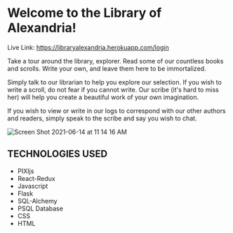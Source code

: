 # Welcome to the Library of Alexandria!
Live Link: https://libraryalexandria.herokuapp.com/login

Take a tour around the library, explorer. Read some of our countless books and scrolls. Write your own, and leave them here to be immortalized.

Simply talk to our librarian to help you explore our selection. If you wish to write a scroll, do not fear if you cannot write. Our scribe (it's hard to miss her) will help you create a beautiful work of your own imagination.

If you wish to view or write in our logs to correspond with our other authors and readers, simply speak to the scribe and say you wish to chat.

![Screen Shot 2021-06-14 at 11 14 16 AM](https://user-images.githubusercontent.com/74005185/121915918-ab727b00-cd01-11eb-986a-c165c1762cdb.png)

## TECHNOLOGIES USED
  * PIXIjs
  * React-Redux
  * Javascript
  * Flask
  * SQL-Alchemy
  * PSQL Database
  * CSS
  * HTML
